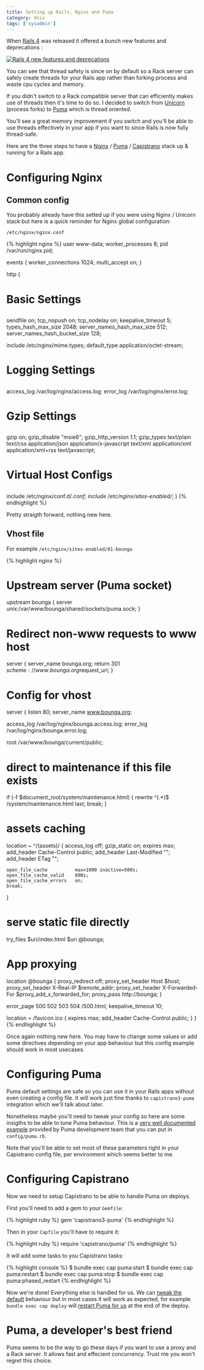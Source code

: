 ```yaml
---
title: Setting up Rails, Nginx and Puma
category: Unix
tags: ['sysadmin']
---
```


When [Rails 4](http://edgeguides.rubyonrails.org/4_0_release_notes.html) was released it offered a bunch new features and deprecations :

[![Rails 4 new features and deprecations](http://guides.rubyonrails.org/images/rails4_features.png "Rails 4 new features and deprecations")](http://guides.rubyonrails.org/images/rails4_features.png)

You can see that thread safety is since on by default so a Rack server can safely create threads for your Rails app rather than forking process and waste cpu cycles and memory.

If you didn't switch to a Rack compatible server that can efficiently makes use of threads then it's time to do so. I decided to switch from [Unicorn](https://github.com/defunkt/unicorn) (process forks) to [Puma](http://puma.io) which is thread oriented.

You'll see a great memory improvement if you switch and you'll be able to use
threads effectively in your app if you want to since Rails is now fully thread-safe.

Here are the three steps to have a [Nginx](http://nginx.org) / [Puma](http://puma.io)  / [Capistrano](http://capistranorb.com) stack up & running for a Rails app.

# Configuring Nginx

## Common config

You probably already have this setted up if you were using Nginx / Unicorn stack but here is a quick reminder for Nginx global configuration:

`/etc/nginx/nginx.conf`

{% highlight nginx %}
user www-data;
worker_processes 8;
pid /var/run/nginx.pid;

events {
  worker_connections 1024;
  multi_accept on;
}

http {
  ##
  # Basic Settings
  ##

  sendfile on;
  tcp_nopush on;
  tcp_nodelay on;
  keepalive_timeout 5;
  types_hash_max_size 2048;
  server_names_hash_max_size 512;
  server_names_hash_bucket_size 128;

  include /etc/nginx/mime.types;
  default_type application/octet-stream;

  ##
  # Logging Settings
  ##

  access_log /var/log/nginx/access.log;
  error_log /var/log/nginx/error.log;

  ##
  # Gzip Settings
  ##

  gzip on;
  gzip_disable "msie6";
  gzip_http_version 1.1;
  gzip_types text/plain text/css application/json application/x-javascript text/xml application/xml application/xml+rss text/javascript;

  ##
  # Virtual Host Configs
  ##

  include /etc/nginx/conf.d/*.conf;
  include /etc/nginx/sites-enabled/*;
}
{% endhighlight %}


Pretty straigth forward, nothing new here.

## Vhost file

For example `/etc/nginx/sites-enabled/01-bounga`

{% highlight nginx %}

# Upstream server (Puma socket)
upstream bounga {
  server unix:/var/www/bounga/shared/sockets/puma.sock;
}

# Redirect non-www requests to www host
server {
  server_name bounga.org;
  return 301 $scheme://www.bounga.org$request_uri;
}

# Config for vhost
server {
  listen 80;
  server_name www.bounga.org;

  access_log /var/log/nginx/bounga.access.log;
  error_log /var/log/nginx/bounga.error.log;

  root /var/www/bounga/current/public;

  # direct to maintenance if this file exists
  if (-f $document_root/system/maintenance.html) {
    rewrite  ^(.*)$  /system/maintenance.html last;
    break;
  }

  # assets caching
  location ~ ^/(assets)/ {
    access_log  off;
    gzip_static on;
    expires     max;
    add_header  Cache-Control public;
    add_header  Last-Modified "";
    add_header  ETag "";

    open_file_cache          max=1000 inactive=500s;
    open_file_cache_valid    600s;
    open_file_cache_errors   on;
    break;
  }

  # serve static file directly
  try_files $uri/index.html $uri @bounga;

  # App proxying
  location @bounga {
    proxy_redirect    off;
    proxy_set_header  Host $host;
    proxy_set_header  X-Real-IP $remote_addr;
    proxy_set_header  X-Forwarded-For $proxy_add_x_forwarded_for;
    proxy_pass        http://bounga;
  }

  error_page 500 502 503 504 /500.html;
  keepalive_timeout 10;

  location = /favicon.ico {
    expires    max;
    add_header Cache-Control public;
  }
}
{% endhighlight %}

Once again nothing new here. You may have to change some values or add some directives depending on your app behaviour but this config example should work in most usecases.

# Configuring Puma

Puma default settings are safe so you can use it in your Rails apps without even creating a config file. It will work just fine thanks to `capistrano3-puma` integration which we'll talk about later.

Nonetheless maybe you'll need to tweak your config so here are some insigths to be able to tune Puma behaviour. This is a [very well documented example](https://github.com/puma/puma/blob/master/examples/config.rb) provided by Puma development team that you can put in `config/puma.rb`.

Note that you'll be able to set most of these parameters right in your Capistrano config file, per environment which seems better to me.

# Configuring Capistrano

Now we need to setup Capistrano to be able to handle Puma on deploys.

First you'll need to add a gem to your `Gemfile`:

{% highlight ruby %}
gem 'capistrano3-puma'
{% endhighlight %}

Then in your `Capfile` you'll have to require it:

{% highlight ruby %}
require 'capistrano/puma'
{% endhighlight %}

It will add some tasks to you Capistrano tasks:

{% highlight console %}
$ bundle exec cap puma:start
$ bundle exec cap puma:restart
$ bundle exec cap puma:stop
$ bundle exec cap puma:phased_restart
{% endhighlight %}

Now we're done! Everything else is handled for us. We can [tweak the default](https://github.com/seuros/capistrano-puma/blob/master/lib/capistrano/tasks/puma.cap#L3) behaviour but in most cases it will work as expected, for example `bundle exec cap deploy` will [restart Puma for us](https://github.com/seuros/capistrano-puma/blob/master/lib/capistrano/tasks/puma.cap#L172) at the end of the deploy.

# Puma, a developer's best friend

Puma seems to be the way to go these days if you want to use a proxy and a Rack server. It allows fast and effecient concurrency. Trust me you won't regret this choice.
